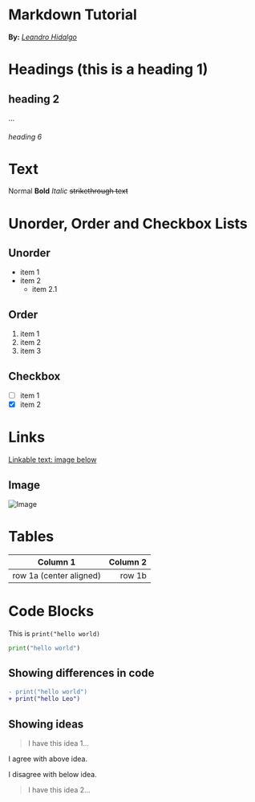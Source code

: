 # Markdown Tutorial
**By:** [*Leandro Hidalgo*](www.linkedin.com/in/leandro-alexis-hidalgo-torres)

# Headings (this is a heading 1)
## heading 2
...
###### heading 6

# Text
Normal **Bold** *Italic*
~~strikethrough text~~

# Unorder, Order and Checkbox Lists
## Unorder
- item 1
- item 2
  - item 2.1
## Order
1. item 1
1. item 2
1. item 3
## Checkbox
- [ ] item 1
- [x] item 2

# Links
[Linkable text: image below](https://www.escapadarural.com/blog/wp-content/uploads/2020/04/AdobeStock_170936447-1024x683.jpeg.webp)

## Image
![Image](https://www.escapadarural.com/blog/wp-content/uploads/2020/04/AdobeStock_170936447-1024x683.jpeg.webp)

# Tables
| Column 1 | Column 2 |
|:---:|---:|
| row 1a (center aligned) | row 1b |

# Code Blocks
This is `print("hello world)`

```py 
print("hello world")
```

## Showing differences in code
```diff
- print("hello world")
+ print("hello Leo")
```
## Showing ideas
> I have this idea 1...

I agree with above idea.

I disagree with below idea.

> I have this idea 2...




